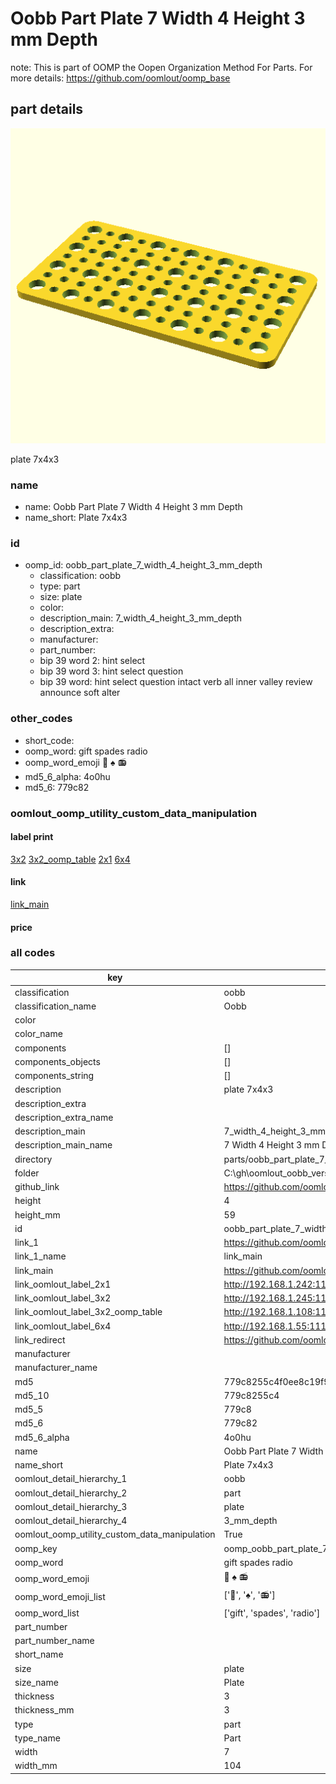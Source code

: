 # Oobb Part Plate 7 Width 4 Height 3 mm Depth  

note: This is part of OOMP the Oopen Organization Method For Parts. For more details: https://github.com/oomlout/oomp_base

##  part details
  

[![](3dpr.png)](3dpr.png)

plate 7x4x3



### name
* name: Oobb Part Plate 7 Width 4 Height 3 mm Depth
* name_short: Plate 7x4x3 
### id
* oomp_id: oobb_part_plate_7_width_4_height_3_mm_depth
  * classification: oobb
  * type: part
  * size: plate
  * color: 
  * description_main: 7_width_4_height_3_mm_depth
  * description_extra: 
  * manufacturer: 
  * part_number: 
  * bip 39 word 2: hint select
  * bip 39 word 3: hint select question
  * bip 39 word: hint select question intact verb all inner valley review announce soft alter

### other_codes
* short_code: 
* oomp_word: gift spades radio
* oomp_word_emoji :gift: :spades: :radio:
* md5_6_alpha: 4o0hu
* md5_6: 779c82






### oomlout_oomp_utility_custom_data_manipulation
#### label print
[3x2](http://192.168.1.245:1112/?label=oomp%204o0hu)
[3x2_oomp_table](http://192.168.1.108:1112/?label=oomp%204o0hu)
[2x1](http://192.168.1.242:1112/?label=oomp%204o0hu)
[6x4](http://192.168.1.55:1112/?label=oomp%204o0hu)    

#### link

[link_main](https://github.com/oomlout/oomlout_oobb_version_4_generated_parts/tree/main/navigation_oomp/oobb/part/plate/7_width_4_height_3_mm_depth/part)                              

#### price







### all codes 
| key | value |  
| --- | --- |  
| classification | oobb |  
| classification_name | Oobb |  
| color |  |  
| color_name |  |  
| components | [] |  
| components_objects | [] |  
| components_string | [] |  
| description | plate 7x4x3 |  
| description_extra |  |  
| description_extra_name |  |  
| description_main | 7_width_4_height_3_mm_depth |  
| description_main_name | 7 Width 4 Height 3 mm Depth |  
| directory | parts/oobb_part_plate_7_width_4_height_3_mm_depth |  
| folder | C:\gh\oomlout_oobb_version_4_generated_parts\parts\oobb_part_plate_7_width_4_height_3_mm_depth |  
| github_link | https://github.com/oomlout/oomlout_oomp_part_src/tree/main/parts/oobb_part_plate_7_width_4_height_3_mm_depth |  
| height | 4 |  
| height_mm | 59 |  
| id | oobb_part_plate_7_width_4_height_3_mm_depth |  
| link_1 | https://github.com/oomlout/oomlout_oobb_version_4_generated_parts/tree/main/navigation_oomp/oobb/part/plate/7_width_4_height_3_mm_depth/part |  
| link_1_name | link_main |  
| link_main | https://github.com/oomlout/oomlout_oobb_version_4_generated_parts/tree/main/navigation_oomp/oobb/part/plate/7_width_4_height_3_mm_depth/part |  
| link_oomlout_label_2x1 | http://192.168.1.242:1112/?label=oomp%204o0hu |  
| link_oomlout_label_3x2 | http://192.168.1.245:1112/?label=oomp%204o0hu |  
| link_oomlout_label_3x2_oomp_table | http://192.168.1.108:1112/?label=oomp%204o0hu |  
| link_oomlout_label_6x4 | http://192.168.1.55:1112/?label=oomp%204o0hu |  
| link_redirect | https://github.com/oomlout/oomlout_oobb_version_4_generated_parts/tree/main/parts/oobb_plate_07_04_03 |  
| manufacturer |  |  
| manufacturer_name |  |  
| md5 | 779c8255c4f0ee8c19f947595f30d35e |  
| md5_10 | 779c8255c4 |  
| md5_5 | 779c8 |  
| md5_6 | 779c82 |  
| md5_6_alpha | 4o0hu |  
| name | Oobb Part Plate 7 Width 4 Height 3 mm Depth |  
| name_short | Plate 7x4x3  |  
| oomlout_detail_hierarchy_1 | oobb |  
| oomlout_detail_hierarchy_2 | part |  
| oomlout_detail_hierarchy_3 | plate |  
| oomlout_detail_hierarchy_4 | 3_mm_depth |  
| oomlout_oomp_utility_custom_data_manipulation | True |  
| oomp_key | oomp_oobb_part_plate_7_width_4_height_3_mm_depth |  
| oomp_word | gift spades radio |  
| oomp_word_emoji | :gift: :spades: :radio: |  
| oomp_word_emoji_list | [':gift:', ':spades:', ':radio:'] |  
| oomp_word_list | ['gift', 'spades', 'radio'] |  
| part_number |  |  
| part_number_name |  |  
| short_name |  |  
| size | plate |  
| size_name | Plate |  
| thickness | 3 |  
| thickness_mm | 3 |  
| type | part |  
| type_name | Part |  
| width | 7 |  
| width_mm | 104 |  
